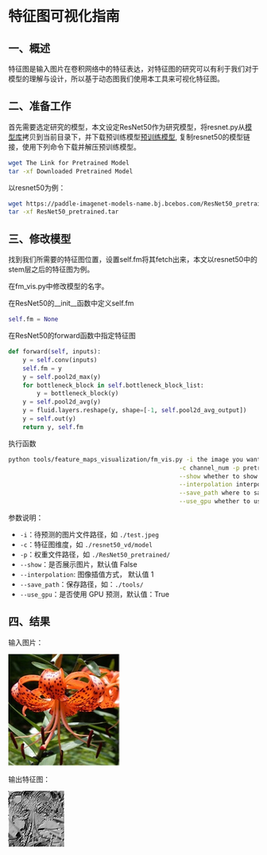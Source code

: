 # 特征图可视化指南

## 一、概述

特征图是输入图片在卷积网络中的特征表达，对特征图的研究可以有利于我们对于模型的理解与设计，所以基于动态图我们使用本工具来可视化特征图。

## 二、准备工作

首先需要选定研究的模型，本文设定ResNet50作为研究模型，将resnet.py从[模型库](../../../ppcls/modeling/architecture/)拷贝到当前目录下，并下载预训练模型[预训练模型](../../zh_CN/models/models_intro), 复制resnet50的模型链接，使用下列命令下载并解压预训练模型。

```bash
wget The Link for Pretrained Model
tar -xf Downloaded Pretrained Model
```

以resnet50为例：
```bash
wget https://paddle-imagenet-models-name.bj.bcebos.com/ResNet50_pretrained.tar
tar -xf ResNet50_pretrained.tar
```

## 三、修改模型

找到我们所需要的特征图位置，设置self.fm将其fetch出来，本文以resnet50中的stem层之后的特征图为例。

在fm_vis.py中修改模型的名字。

在ResNet50的__init__函数中定义self.fm
```python
self.fm = None
```
在ResNet50的forward函数中指定特征图
```python
def forward(self, inputs):
    y = self.conv(inputs)
    self.fm = y
    y = self.pool2d_max(y)
    for bottleneck_block in self.bottleneck_block_list:
        y = bottleneck_block(y)
    y = self.pool2d_avg(y)
    y = fluid.layers.reshape(y, shape=[-1, self.pool2d_avg_output])
    y = self.out(y)
    return y, self.fm
```
执行函数
```bash
python tools/feature_maps_visualization/fm_vis.py -i the image you want to test \
                                                -c channel_num -p pretrained model \
                                                --show whether to show \
                                                --interpolation interpolation method\
                                                --save_path where to save \
                                                --use_gpu whether to use gpu
```
参数说明：
+ `-i`：待预测的图片文件路径，如 `./test.jpeg`
+ `-c`：特征图维度，如 `./resnet50_vd/model`
+ `-p`：权重文件路径，如 `./ResNet50_pretrained/`
+ `--show`：是否展示图片，默认值 False
+ `--interpolation`: 图像插值方式， 默认值 1
+ `--save_path`：保存路径，如：`./tools/`
+ `--use_gpu`：是否使用 GPU 预测，默认值：True

## 四、结果
输入图片：  

![](../../../tools/feature_maps_visualization/test.jpg)  

输出特征图：  

![](../../../tools/feature_maps_visualization/fm.jpg)
